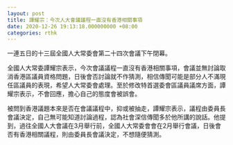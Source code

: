 ```yaml
---
layout: post
title: 譚耀宗：今次人大會議議程一直沒有香港相關事項
date: 2020-12-26 19:13:18.000000000 +08:00
categories: rthk
---
```


一連五日的十三屆全國人大常委會第二十四次會議下午閉幕。

全國人大常委譚耀宗表示，今次會議議程一直沒有香港相關事項，會議並無討論取消香港區議員資格問題，日後會否討論就不作猜測，相信傳聞可能是部分人不滿現任區議員的表現，希望人大常委會處理。至於修改特首選委會區議員議席方面，譚耀宗表示，不會回應，擔心自己的態度會被誤會。

被問到香港議題本來是否在會議議程中，抑或被抽走，譚耀宗表示，議程由委員長會議決定，自己無可能知道討論過程，認為社會深信傳聞多於他所講的說話。他提到，過往全國人大會議在3月舉行前，全國人大常委會會在2月舉行會議，日後會否有香港相關議程，則由委員長會議決定，不想隨便猜測。
